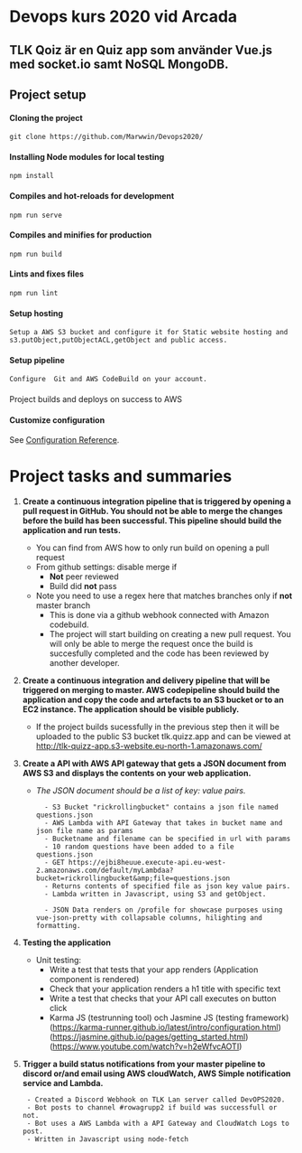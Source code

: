 # Devops kurs 2020 vid Arcada 

## TLK Qoiz är en Quiz app som använder Vue.js med socket.io samt NoSQL MongoDB.

## Project setup

#### Cloning the project

```
git clone https://github.com/Marwwin/Devops2020/
```

#### Installing Node modules for local testing
```
npm install
```

#### Compiles and hot-reloads for development
```
npm run serve
```

#### Compiles and minifies for production
```
npm run build
```

#### Lints and fixes files
```
npm run lint
```

#### Setup hosting
```
Setup a AWS S3 bucket and configure it for Static website hosting and s3.putObject,putObjectACL,getObject and public access. 
```

#### Setup pipeline
```
Configure  Git and AWS CodeBuild on your account. 
```

#### 

Project builds and deploys on success to AWS 

#### Customize configuration
See [Configuration Reference](https://cli.vuejs.org/config/).



# Project tasks and summaries

1.  **Create a continuous integration pipeline that is triggered by opening a pull request in GitHub. You should not be able to merge the changes before the build has been successful. This pipeline should build the application and run tests.**

    * You can find from AWS how to only run build on opening a pull request
    * From github settings: disable merge if
        * **Not** peer reviewed
        * Build did **not** pass
    * Note you need to use a regex here that matches branches only if **not** master branch
         - This is done via a github webhook connected with Amazon codebuild. 
         - The project will start building on creating a new pull request. You will only be able to merge the request once the build is succesfully completed and the code has been reviewed by another developer.
    

2. **Create a continuous integration and delivery pipeline that will be triggered on merging to master. AWS codepipeline should build the application and copy the code and artefacts to an S3 bucket or to an EC2 instance. The application should be visible publicly.**
      
      - If the project builds sucessfully in the previous step then it will be uploaded to the public S3 bucket tlk.quizz.app and can be viewed at http://tlk-quizz-app.s3-website.eu-north-1.amazonaws.com/

3. **Create a API with AWS API gateway that gets a JSON document from AWS S3 and displays the contents on your web application.**


    * _The JSON document should be a list of key: value pairs._

            - S3 Bucket "rickrollingbucket" contains a json file named questions.json
            - AWS Lambda with API Gateway that takes in bucket name and json file name as params
            - Bucketname and filename can be specified in url with params 
            - 10 random questions have been added to a file questions.json
            - GET https://ejbi8heuue.execute-api.eu-west-2.amazonaws.com/default/myLambdaa?bucket=rickrollingbucket&amp;file=questions.json
            - Returns contents of specified file as json key value pairs.
            - Lambda written in Javascript, using S3 and getObject.
            
            - JSON Data renders on /profile for showcase purposes using vue-json-pretty with collapsable columns, hilighting and formatting.


4. **Testing the application**
    * Unit testing:
        - Write a test that tests that your app renders (Application component is rendered)
        - Check that your application renders a h1 title with specific text
        - Write a test that checks that your API call executes on button click
        - Karma JS (testrunning tool) och Jasmine JS (testing framework) (https://karma-runner.github.io/latest/intro/configuration.html)
        (https://jasmine.github.io/pages/getting_started.html)
        (https://www.youtube.com/watch?v=h2eWfvcAOTI)


5. **Trigger a build status notifications from your master pipeline to discord or/and email using AWS cloudWatch, AWS Simple notification service and Lambda.**

        - Created a Discord Webhook on TLK Lan server called DevOPS2020. 
        - Bot posts to channel #rowagrupp2 if build was successfull or not.
        - Bot uses a AWS Lambda with a API Gateway and CloudWatch Logs to post. 
        - Written in Javascript using node-fetch

